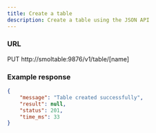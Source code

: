 ```yaml
---
title: Create a table
description: Create a table using the JSON API
---
```


### URL

PUT http://smoltable:9876/v1/table/[name]

<!-- TODO: column families -->

### Example response

```json
{
	"message": "Table created successfully",
	"result": null,
	"status": 201,
	"time_ms": 33
}
```